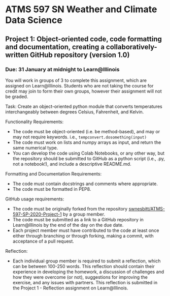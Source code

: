 # ATMS 597 SN Weather and Climate Data Science
## Project 1: Object-oriented code, code formatting and documentation, creating a collaboratively-written GitHub repository (version 1.0)
### Due: 31 January at midnight to Learn@Illinois

You will work in groups of 3 to complete this assignment, which are assigned on Learn@Illinois.  Students who are not taking the course for credit may join to form their own groups, however their assignment will not be graded.

Task:
Create an object-oriented python module that converts temperatures interchangeably between degrees Celsius, Fahrenheit, and Kelvin.

Functionality Requirements:
* The code must be object-oriented (i.e. be method-based), and may or may not require keywords.
	i.e.,  `tempconvert.dosomething(input)`
* The code must work on lists and numpy arrays as input, and return the same numerical type.
* You can develop the code using Colab Notebooks, or any other way, but the repository should be submitted to GitHub as a python script (i.e., .py, not a notebook!), and include a descriptive README.md.

Formatting and Documentation Requirements:
* The code must contain docstrings and comments where appropriate.
* The code must be formatted in PEP8.

GitHub usage requirements:
* The code must be originally forked from the repository [swnesbitt/ATMS-597-SP-2020-Project-1](https://github.com/swnesbitt/ATMS-597-SP-2020-Project-1) by a group member.
* The code must be submitted as a link to a GitHub repository in Learn@Illinois by the end of the day on the due date.  
* Each project member must have contributed to the code at least once either through branching or through forking, making a commit, with acceptance of a pull request.

Reflection:
* Each individual group member is required to submit a reflection, which can be between 100-250 words. This reflection should contain their experience in developing the homework, a discussion of challenges and how they were overcome (or not), suggestions for improving the exercise, and any issues with partners.  This reflection is submitted in the Project 1 - Reflection assignment on Learn@Illinois.

